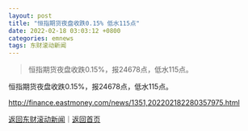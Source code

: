 ```yaml
---
layout: post
title: "恒指期货夜盘收跌0.15% 低水115点"
date: 2022-02-18 03:03:12 +0800
categories: emnews
tags: 东财滚动新闻
---
```

> 恒指期货夜盘收跌0.15%，报24678点，低水115点。

<p>恒指期货夜盘收跌0.15%，报24678点，低水115点。</p>

<http://finance.eastmoney.com/news/1351,202202182280357975.html>

[返回东财滚动新闻](//finews.withounder.com/emnews/)｜[返回首页](//finews.withounder.com/)